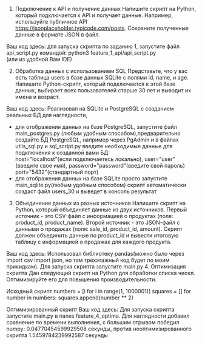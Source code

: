 1. Подключение к API и получение данных
Напишите скрипт на Python, который подключается к API и получает данные. Например, используйте публичное API https://jsonplaceholder.typicode.com/posts. Сохраните полученные данные в формате JSON в файл.

Ваш код здесь: для запуска скрипта по заданию 1, запустите файл api_script.py командой:  python3 feature_1_api/api_script.py    
(или из удобной Вам IDE)
 

2. Обработка данных с использованием SQL
Представьте, что у вас есть таблица users в базе данных SQLite с полями id, name, и age. Напишите Python-скрипт, который подключается к этой базе данных, выбирает всех пользователей старше 30 лет и выводит их имена и возраст.

Ваш код здесь: Реализовал на SQLite и PostgreSQL с созданием реальных БД для наглядности,     
* для отображения данных на базе PostgreSQL, запустите файл main_postgres.py (любым удобным способом),предварительно создайте БД PostgreSQL, например через PgAdmin и в файлах utils_sql.py и sql_script.py введите необходимые данные для подключения к созданной вами БД:    
        host="localhost"(если подключаетесь локально),
        user="user"(введите свое имя),
        password="password"(введите свой пароль)
        port="5432"(стандартный порт)    
* для отображения данных на базе SQLite просто запустите main_sqlite.py(любым удобным способом) скрипт автоматически создаст файл users_30 и выведет в консоль результат

3. Объединение данных из разных источников
Напишите скрипт на Python, который объединяет данные из двух источников. Первый источник - это CSV-файл с информацией о продуктах (поля: product_id, product_name). Второй источник - это JSON-файл с данными о продажах (поля: sale_id, product_id, amount). Скрипт должен объединить данные по product_id и вывести итоговую таблицу с информацией о продажах для каждого продукта.

Ваш код здесь: Использовал библиотеку pandas(можно было через import csv
import json, но там трехэтажный код будет по моим прикидкам). Для запуска скрипта запустите main.py 
4. Оптимизация скрипта
Дан следующий скрипт на Python для обработки списка чисел. Оптимизируйте его для повышения производительности.

Исходный скрипт
numbers = [i for i in range(1, 1000001)]
squares = []
for number in numbers:
    squares.append(number ** 2)

Оптимизированный скрипт
Ваш код здесь: Для запуска скрипта запустите main.py в папке feature_4_optima. Для наглядности добавил сравнение по 
времени выполнения, с большим отрывом победил numpy: 0.04770454599929508 секунды, против неоптимизированного скрипта 1.5459784239992587  секунды 